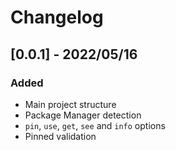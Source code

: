 # Changelog

<!-- http://keepachangelog.com/en/1.0.0/
Added       for new features.
Changed     for changes in existing functionality.
Deprecated  for once-stable features removed in upcoming releases.
Removed     for deprecated features removed in this release.
Fixed       for any bug fixes.
Security    to invite users to upgrade in case of vulnerabilities.
-->

## [0.0.1] - 2022/05/16

### Added

- Main project structure
- Package Manager detection
- `pin`, `use`, `get`, `see` and `info` options
- Pinned validation
